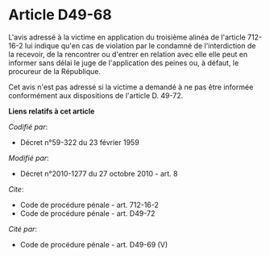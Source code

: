# Article D49-68

L'avis adressé à la victime en application du troisième alinéa de l'article 712-16-2 lui indique qu'en cas de violation par
le condamné de l'interdiction de la recevoir, de la rencontrer ou d'entrer en relation avec elle elle peut en informer sans
délai le juge de l'application des peines ou, à défaut, le procureur de la République. 

Cet avis n'est pas adressé si la victime a demandé à ne pas être informée conformément aux dispositions de l'article D.
49-72.

**Liens relatifs à cet article**

_Codifié par_:

  - Décret n°59-322 du 23 février 1959

_Modifié par_:

  - Décret n°2010-1277 du 27 octobre 2010 - art. 8

_Cite_:

  - Code de procédure pénale - art. 712-16-2
  - Code de procédure pénale - art. D49-72

_Cité par_:

  - Code de procédure pénale - art. D49-69 (V)
